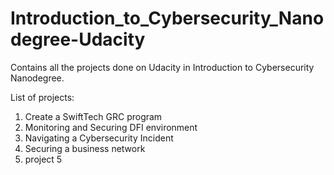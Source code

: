 # Introduction_to_Cybersecurity_Nanodegree-Udacity
Contains all the projects done on Udacity in Introduction to Cybersecurity Nanodegree.

List of projects:
1. Create a SwiftTech GRC program
2. Monitoring and Securing DFI environment
3. Navigating a Cybersecurity Incident 
4. Securing a business network
5. project 5
